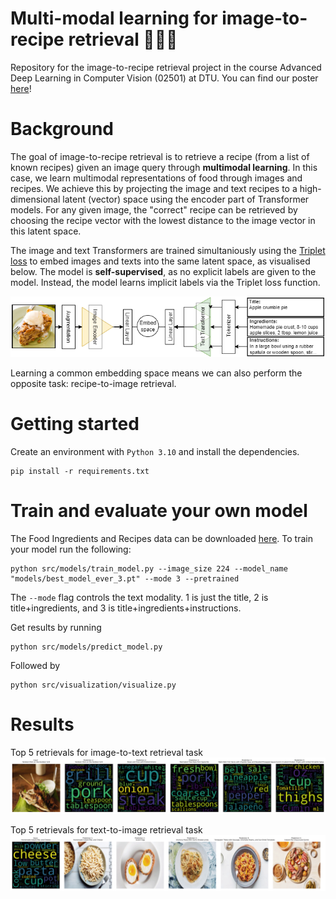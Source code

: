 # Multi-modal learning for image-to-recipe retrieval 🍕🍔🥗
Repository for the image-to-recipe retrieval project in the course Advanced Deep Learning in Computer Vision (02501) at DTU. You can find our poster [here](poster/poster_ADLCV.pdf)!

# Background
The goal of image-to-recipe retrieval is to retrieve a recipe (from a list of known recipes) given an image query through **multimodal learning**. In this case, we learn multimodal representations of food through images and recipes. We achieve this by projecting the image and text recipes to a high-dimensional latent (vector) space using the encoder part of Transformer models. For any given image, the "correct" recipe can be retrieved by choosing the recipe vector with the lowest distance to the image vector in this latent space. 

The image and text Transformers are trained simultaniously using the [Triplet loss](https://en.wikipedia.org/wiki/Triplet_loss) to embed images and texts into the same latent space, as visualised below. The model is **self-supervised**, as no explicit labels are given to the model. Instead, the model learns implicit labels via the Triplet loss function. 

![alttext](reports/figures/architecture.png)

Learning a common embedding space means we can also perform the opposite task: recipe-to-image retrieval.

# Getting started
Create an environment with ``Python 3.10`` and install the dependencies.
```
pip install -r requirements.txt
```

# Train and evaluate your own model
The Food Ingredients and Recipes data can be downloaded [here](https://www.kaggle.com/datasets/pes12017000148/food-ingredients-and-recipe-dataset-with-images). To train your model run the following:
```
python src/models/train_model.py --image_size 224 --model_name "models/best_model_ever_3.pt" --mode 3 --pretrained
```
The ``--mode`` flag controls the text modality. 1 is just the title, 2 is title+ingredients, and 3 is title+ingredients+instructions.


Get results by running 
```
python src/models/predict_model.py
```
Followed by
```
python src/visualization/visualize.py
```

# Results
Top 5 retrievals for image-to-text retrieval task
![alt text](reports/figures/img2text.gif)

Top 5 retrievals for text-to-image retrieval task
![alt text](reports/figures/text2img.gif)
